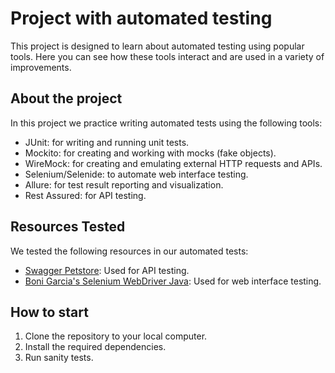 # Project with automated testing

This project is designed to learn about automated testing using popular tools. Here you can see how these tools interact and are used in a variety of improvements.

## About the project

In this project we practice writing automated tests using the following tools:

- JUnit: for writing and running unit tests.
- Mockito: for creating and working with mocks (fake objects).
- WireMock: for creating and emulating external HTTP requests and APIs.
- Selenium/Selenide: to automate web interface testing.
- Allure: for test result reporting and visualization.
- Rest Assured: for API testing.

## Resources Tested

We tested the following resources in our automated tests:
- [Swagger Petstore](https://petstore.swagger.io/#/): Used for API testing.
- [Boni Garcia's Selenium WebDriver Java](https://bonigarcia.dev/selenium-webdriver-java/): Used for web interface testing.

## How to start

1. Clone the repository to your local computer.
2. Install the required dependencies.
3. Run sanity tests.
